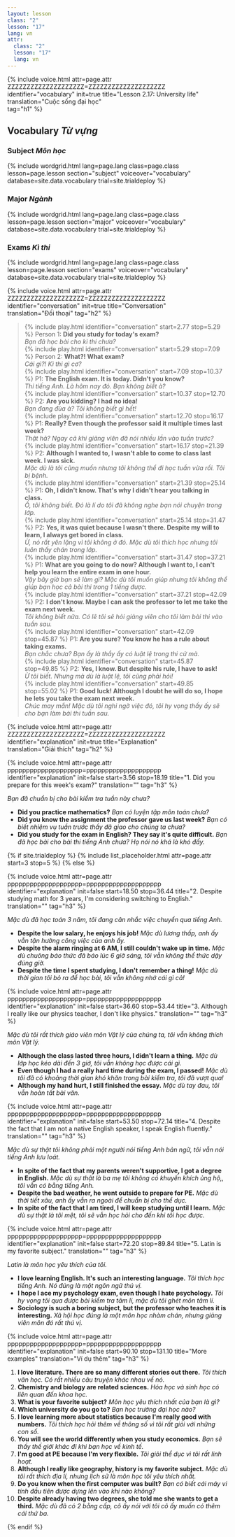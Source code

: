 ```yaml
---
layout: lesson
class: "2"
lesson: "17"
lang: vn
attr:
  class: "2"
  lesson: "17"
  lang: vn
---
```


{%  include voice.html attr=page.attr        ZZZZZZZZZZZZZZZZZZZZ=ZZZZZZZZZZZZZZZZZZZZ
	identifier="vocabulary"  init=true
	title="Lesson 2.17: University life"  
	translation="Cuộc sống đại học"      
    tag="h1" %}


## Vocabulary *Từ vựng*

### Subject *Môn học*

{% include wordgrid.html lang=page.lang
		class=page.class 
		lesson=page.lesson 
		section="subject"
		voiceover="vocabulary"
		database=site.data.vocabulary 
		trial=site.trialdeploy %}

### Major *Ngành*

	
{% include wordgrid.html lang=page.lang
		class=page.class 
		lesson=page.lesson 
		section="major"
		voiceover="vocabulary"
		database=site.data.vocabulary 
		trial=site.trialdeploy %}


### Exams *Kì thi*

{% include wordgrid.html lang=page.lang
		class=page.class 
		lesson=page.lesson 
		section="exams"
		voiceover="vocabulary"
		database=site.data.vocabulary 
		trial=site.trialdeploy %}
		

{%  include voice.html attr=page.attr    ZZZZZZZZZZZZZZZZZZZZ=ZZZZZZZZZZZZZZZZZZZZ
	identifier="conversation"  init=true
	title="Conversation"        
	translation="Đối thoại"
    tag="h2" %}


> {% include play.html identifier="conversation" start=2.77 stop=5.29 %} Person 1: **Did you study for today's exam?**   
*Bạn đã học bài cho kì thi chưa?*   
> {% include play.html identifier="conversation" start=5.29 stop=7.09 %} Person 2: **What?! What exam?**       
*Cái gì?! Kì thi gì cơ?*  
> {% include play.html identifier="conversation" start=7.09 stop=10.37 %} P1: **The English exam. It is today. Didn't you know?**     
*Thi tiếng Anh. Là hôm nay đó. Bạn không biết à?*   
> {% include play.html identifier="conversation" start=10.37 stop=12.70 %} P2: **Are you kidding? I had no idea!**    
*Bạn đang đùa à? Tôi không biết gì hết!*  
> {% include play.html identifier="conversation" start=12.70 stop=16.17 %} P1: **Really? Even though the professor said it multiple times last week?**    
*Thật hả? Ngay cả khi giảng viên đã nói nhiều lần vào tuần trước?*  
> {% include play.html identifier="conversation" start=16.17 stop=21.39 %} P2: **Although I wanted to, I wasn't able to come to class last week. I was sick.**   
*Mặc dù là tôi cũng muốn nhưng tôi không thể đi học tuần vừa rồi. Tôi bị bệnh.*   
> {% include play.html identifier="conversation" start=21.39 stop=25.14 %} P1: **Oh, I didn't know. That's why I didn't hear you talking in class.**    
*Ồ, tôi không biết. Đó là lí do tôi đã không nghe bạn nói chuyện trong lớp.*  
> {% include play.html identifier="conversation" start=25.14 stop=31.47 %} P2: **Yes, it was quiet because I wasn't there. Despite my will to learn, I always get bored in class.**    
*Ừ, nó rất yên lặng vì tôi không ở đó. Mặc dù tôi thích học nhưng tôi luôn thấy chán trong lớp.*  
> {% include play.html identifier="conversation" start=31.47 stop=37.21 %} P1: **What are you going to do now? Although I want to, I can't help you learn the entire exam in one hour.**    
*Vậy bây giờ bạn sẽ làm gì? Mặc dù tôi muốn giúp nhưng tôi không thể giúp bạn học cả bài thi trong 1 tiếng được.*  
> {% include play.html identifier="conversation" start=37.21 stop=42.09 %} P2: **I don't know. Maybe I can ask the professor to let me take the exam next week.**        
*Tôi không biết nữa. Có lẽ tôi sẽ hỏi giảng viên cho tôi làm bài thi vào tuần sau.*  
> {% include play.html identifier="conversation" start=42.09 stop=45.87 %} P1: **Are you sure? You know he has a rule about taking exams.**    
*Bạn chắc chưa? Bạn ấy là thầy ấy có luật lệ trong thi cử mà.*    
> {% include play.html identifier="conversation" start=45.87 stop=49.85 %} P2: **Yes, I know. But despite his rule, I have to ask!**    
*Ừ tôi biết. Nhưng mà dù là luật lệ, tôi cũng phải hỏi!*  
> {% include play.html identifier="conversation" start=49.85 stop=55.02 %} P1: **Good luck! Although I doubt he will do so, I hope he lets you take the exam next week.**    
*Chúc may mắn! Mặc dù tôi nghi ngờ việc đó, tôi hy vọng thầy ấy sẽ cho bạn làm bài thi tuần sau.*  


{%  include voice.html attr=page.attr    ZZZZZZZZZZZZZZZZZZZZ=ZZZZZZZZZZZZZZZZZZZZ
	identifier="explanation"  init=true
	title="Explanation"        
	translation="Giải thích"
    tag="h2" %}



{%  include voice.html attr=page.attr    pppppppppppppppppppp=pppppppppppppppppppp
	identifier="explanation"  init=false start=3.56 stop=18.19
	title="1. Did you prepare for this week's exam?"
	translation=""
    tag="h3" %}

*Bạn đã chuẩn bị cho bài kiểm tra tuần này chưa?*

- **Did you practice mathematics?**  *Bạn có luyện tập môn toán chưa?*
- **Did you know the assignment the professor gave us last week?**   *Bạn có biết nhiệm vụ tuần trước thầy đã giao cho chúng ta chưa?*
- **Did you study for the exam in English? They say it's quite difficult.**  *Bạn đã học bài cho bài thi tiếng Anh chưa? Họ nói nó khá là khó đấy.*


{% if site.trialdeploy %}
  {% include list_placeholder.html  attr=page.attr     start=3 stop=5 %}
  {% else %}



{%  include voice.html attr=page.attr    pppppppppppppppppppp=pppppppppppppppppppp
	identifier="explanation"  init=false start=18.50 stop=36.44 
	title="2. Despite studying math for 3 years, I'm considering switching to English."
	translation=""
    tag="h3" %}

*Mặc dù đã học toán 3 năm, tôi đang cân nhắc việc chuyển qua tiếng Anh.*

- **Despite the low salary, he enjoys his job!**  *Mặc dù lương thấp, anh ấy vẫn tận hưởng công việc của anh ấy.*
- **Despite the alarm ringing at 6 AM, I still couldn't wake up in time.**  *Mặc dù chuông báo thức đã báo lúc 6 giờ sáng, tôi vẫn không thể thức dậy đúng giờ.*
- **Despite the time I spent studying, I don't remember a thing!**  *Mặc dù thời gian tôi bỏ ra để học bài, tôi vẫn không nhớ cái gì cả!*


{%  include voice.html attr=page.attr    pppppppppppppppppppp=pppppppppppppppppppp
	identifier="explanation"  init=false start=36.60 stop=53.44
	title="3. Although I really like our physics teacher, I don't like physics."
	translation=""
    tag="h3" %}

*Mặc dù tôi rất thích giáo viên môn Vật lý của chúng ta, tôi vẫn không thích môn Vật lý.*

- **Although the class lasted three hours, I didn't learn a thing.**  *Mặc dù lớp học kéo dài đến 3 giờ, tôi vẫn không học được cái gì.*
- **Even though I had a really hard time during the exam, I passed!**  *Mặc dù tôi đã có khoảng thời gian khó khăn trong bài kiểm tra, tôi đã vượt qua!*
- **Although my hand hurt, I still finished the essay.**  *Mặc dù tay đau, tôi vẫn hoàn tất bài văn.*


{%  include voice.html attr=page.attr    pppppppppppppppppppp=pppppppppppppppppppp
	identifier="explanation"  init=false start=53.50 stop=72.14
	title="4. Despite the fact that I am not a native English speaker, I speak English fluently."
	translation=""
    tag="h3" %}

*Mặc dù sự thật tôi không phải một người nói tiếng Anh bản ngữ, tôi vẫn nói tiếng Anh lưu loát.*

- **In spite of the fact that my parents weren't supportive, I got a degree in English.**  *Mặc dù sự thật là ba mẹ tôi không có khuyến khích ủng hộ,, tôi vẫn có bằng tiếng Anh.*
- **Despite the bad weather, he went outside to prepare for PE.**  *Mặc dù thời tiết xâu, anh ấy vẫn ra ngoài để chuẩn bị cho thể dục.*
- **In spite of the fact that I am tired, I will keep studying until I learn.**  *Mặc dù sự thật là tôi mệt, tôi sẽ vẫn học hỏi cho đến khi tôi học được.*


{%  include voice.html attr=page.attr    pppppppppppppppppppp=pppppppppppppppppppp
	identifier="explanation"  init=false start=72.20 stop=89.84
	title="5. Latin is my favorite subject."
	translation=""
    tag="h3" %}

*Latin là môn học yêu thích của tôi.*

- **I love learning English. It's such an interesting language.**  *Tôi thích học tiếng Anh. Nó đúng là một ngôn ngữ thú vị.*
- **I hope I ace my psychology exam, even though I hate psychology.**  *Tôi hy vọng tôi qua được bài kiểm tra tâm lí, mặc dù tôi ghét môn tâm lí.*
- **Sociology is such a boring subject, but the professor who teaches it is interesting.**  *Xã hội học đúng là một môn học nhàm chán, nhưng giảng viên môn đó rất thú vị.*

{%  include voice.html attr=page.attr    pppppppppppppppppppp=pppppppppppppppppppp
	identifier="explanation"  init=false start=90.10 stop=131.10
	title="More examples"
	translation="Ví dụ thêm"
    tag="h3" %}

1. **I love literature. There are so many different stories out there.**  *Tôi thích văn học. Có rất nhiều câu truyện khác nhau về nó.*
2. **Chemistry and biology are related sciences.**  *Hóa học và sinh học có liên quan đến khoa học.*
3. **What is your favorite subject?**  *Môn học yêu thích nhất của bạn là gì?*
4. **Which university do you go to?**  *Bạn học trường đại học nào?*
5. **I love learning more about statistics because I'm really good with numbers.**  *Tôi thích học hỏi thêm về thông số vì tôi rất giỏi với những con số.*
6. **You will see the world differently when you study economics.**  *Bạn sẽ thấy thế giới khác đi khi bạn học về kinh tế.*
7. **I'm good at PE because I'm very flexible.**    *Tôi giỏi thể dục vì tôi rất linh hoạt.*
8. **Although I really like geography, history is my favorite subject.**  *Mặc dù tôi rất thích địa lí, nhưng lịch sử là môn học tôi yêu thích nhất.*
9. **Do you know when the first computer was built?**  *Bạn có biết cái máy vi tính đầu tiên được dựng lên vào khi nào không?*
10. **Despite already having two degrees, she told me she wants to get a third.**  *Mặc dù đã có 2 bằng cấp, cô ấy nói với tôi cô ấy muốn có thêm cái thứ ba.*


{% endif %}
